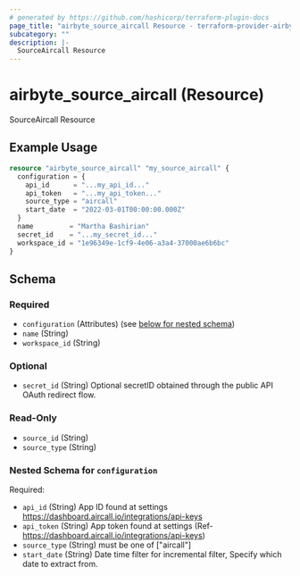 ```yaml
---
# generated by https://github.com/hashicorp/terraform-plugin-docs
page_title: "airbyte_source_aircall Resource - terraform-provider-airbyte"
subcategory: ""
description: |-
  SourceAircall Resource
---
```


# airbyte_source_aircall (Resource)

SourceAircall Resource

## Example Usage

```terraform
resource "airbyte_source_aircall" "my_source_aircall" {
  configuration = {
    api_id      = "...my_api_id..."
    api_token   = "...my_api_token..."
    source_type = "aircall"
    start_date  = "2022-03-01T00:00:00.000Z"
  }
  name         = "Martha Bashirian"
  secret_id    = "...my_secret_id..."
  workspace_id = "1e96349e-1cf9-4e06-a3a4-37000ae6b6bc"
}
```

<!-- schema generated by tfplugindocs -->
## Schema

### Required

- `configuration` (Attributes) (see [below for nested schema](#nestedatt--configuration))
- `name` (String)
- `workspace_id` (String)

### Optional

- `secret_id` (String) Optional secretID obtained through the public API OAuth redirect flow.

### Read-Only

- `source_id` (String)
- `source_type` (String)

<a id="nestedatt--configuration"></a>
### Nested Schema for `configuration`

Required:

- `api_id` (String) App ID found at settings https://dashboard.aircall.io/integrations/api-keys
- `api_token` (String) App token found at settings (Ref- https://dashboard.aircall.io/integrations/api-keys)
- `source_type` (String) must be one of ["aircall"]
- `start_date` (String) Date time filter for incremental filter, Specify which date to extract from.


